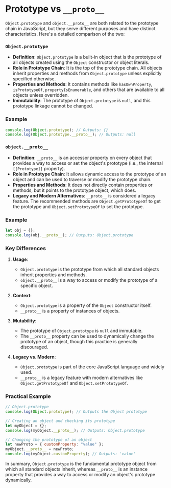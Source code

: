 # Prototype vs `__proto__`

`Object.prototype` and `object.__proto__` are both related to the prototype chain in JavaScript, but they serve different purposes and have distinct characteristics. Here's a detailed comparison of the two:

### `Object.prototype`

- **Definition**: `Object.prototype` is a built-in object that is the prototype of all objects created using the `Object` constructor or object literals.
- **Role in Prototype Chain**: It is the top of the prototype chain. All objects inherit properties and methods from `Object.prototype` unless explicitly specified otherwise.
- **Properties and Methods**: It contains methods like `hasOwnProperty`, `isPrototypeOf`, `propertyIsEnumerable`, and others that are available to all objects unless overridden.
- **Immutability**: The prototype of `Object.prototype` is `null`, and this prototype linkage cannot be changed.

### Example

```javascript
console.log(Object.prototype); // Outputs: {}
console.log(Object.prototype.__proto__); // Outputs: null
```

### `object.__proto__`

- **Definition**: `__proto__` is an accessor property on every object that provides a way to access or set the object's prototype (i.e., the internal `[[Prototype]]` property).
- **Role in Prototype Chain**: It allows dynamic access to the prototype of an object and can be used to traverse or modify the prototype chain.
- **Properties and Methods**: It does not directly contain properties or methods, but it points to the prototype object, which does.
- **Legacy and Modern Alternatives**: `__proto__` is considered a legacy feature. The recommended methods are `Object.getPrototypeOf` to get the prototype and `Object.setPrototypeOf` to set the prototype.

### Example

```javascript
let obj = {};
console.log(obj.__proto__); // Outputs: Object.prototype
```

### Key Differences

1. **Usage**:

   - `Object.prototype` is the prototype from which all standard objects inherit properties and methods.
   - `object.__proto__` is a way to access or modify the prototype of a specific object.

2. **Context**:

   - `Object.prototype` is a property of the `Object` constructor itself.
   - `__proto__` is a property of instances of objects.

3. **Mutability**:

   - The prototype of `Object.prototype` is `null` and immutable.
   - The `__proto__` property can be used to dynamically change the prototype of an object, though this practice is generally discouraged.

4. **Legacy vs. Modern**:
   - `Object.prototype` is part of the core JavaScript language and widely used.
   - `__proto__` is a legacy feature with modern alternatives like `Object.getPrototypeOf` and `Object.setPrototypeOf`.

### Practical Example

```javascript
// Object.prototype
console.log(Object.prototype); // Outputs the Object prototype

// Creating an object and checking its prototype
let myObject = {};
console.log(myObject.__proto__); // Outputs: Object.prototype

// Changing the prototype of an object
let newProto = { customProperty: "value" };
myObject.__proto__ = newProto;
console.log(myObject.customProperty); // Outputs: 'value'
```

In summary, `Object.prototype` is the fundamental prototype object from which all standard objects inherit, whereas `__proto__` is an instance property that provides a way to access or modify an object's prototype dynamically.
